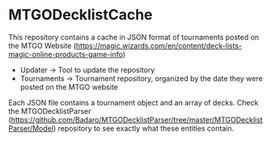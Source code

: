 # MTGODecklistCache
This repository contains a cache in JSON format of tournaments posted on the MTGO Website (https://magic.wizards.com/en/content/deck-lists-magic-online-products-game-info)

* Updater -> Tool to update the repository
* Tournaments -> Tournament repository, organized by the date they were posted on the MTGO website

Each JSON file contains a tournament object and an array of decks. Check the MTGODecklistParser (https://github.com/Badaro/MTGODecklistParser/tree/master/MTGODecklistParser/Model) repository to see exactly what these entities contain.
